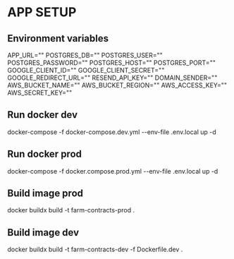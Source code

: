# APP SETUP

## Environment variables

APP_URL=""
POSTGRES_DB=""
POSTGRES_USER=""
POSTGRES_PASSWORD=""
POSTGRES_HOST=""
POSTGRES_PORT=""
GOOGLE_CLIENT_ID=""
GOOGLE_CLIENT_SECRET=""
GOOGLE_REDIRECT_URL=""
RESEND_API_KEY=""
DOMAIN_SENDER=""
AWS_BUCKET_NAME=""
AWS_BUCKET_REGION=""
AWS_ACCESS_KEY=""
AWS_SECRET_KEY=""

## Run docker dev

docker-compose -f docker-compose.dev.yml --env-file .env.local up -d

## Run docker prod

docker-compose -f docker.compose.prod.yml --env-file .env.local up -d

## Build image prod

docker buildx build -t farm-contracts-prod .

## Build image dev

docker buildx build -t farm-contracts-dev -f Dockerfile.dev .
